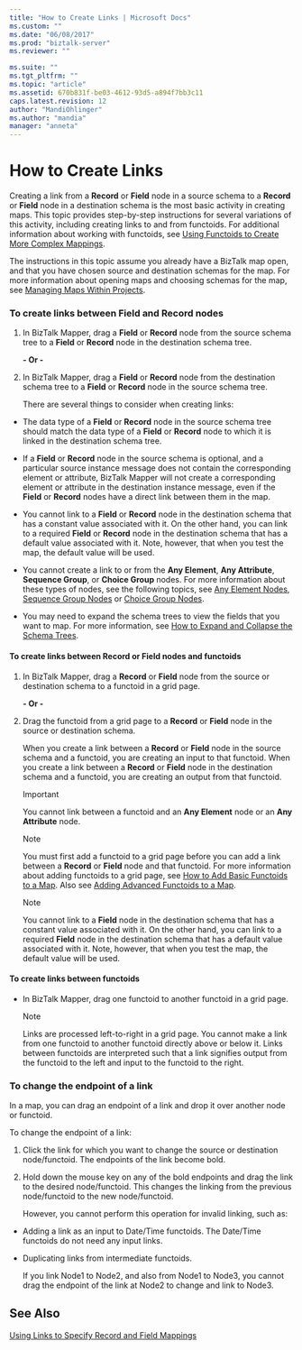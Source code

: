 ```yaml
---
title: "How to Create Links | Microsoft Docs"
ms.custom: ""
ms.date: "06/08/2017"
ms.prod: "biztalk-server"
ms.reviewer: ""

ms.suite: ""
ms.tgt_pltfrm: ""
ms.topic: "article"
ms.assetid: 670b831f-be03-4612-93d5-a894f7bb3c11
caps.latest.revision: 12
author: "MandiOhlinger"
ms.author: "mandia"
manager: "anneta"
---
```

# How to Create Links
Creating a link from a **Record** or **Field** node in a source schema to a **Record** or **Field** node in a destination schema is the most basic activity in creating maps. This topic provides step-by-step instructions for several variations of this activity, including creating links to and from functoids. For additional information about working with functoids, see [Using Functoids to Create More Complex Mappings](../core/using-functoids-to-create-more-complex-mappings.md).  
  
 The instructions in this topic assume you already have a BizTalk map open, and that you have chosen source and destination schemas for the map. For more information about opening maps and choosing schemas for the map, see [Managing Maps Within Projects](../core/managing-maps-within-projects.md).  
  
### To create links between Field and Record nodes  
  
1. In BizTalk Mapper, drag a **Field** or **Record** node from the source schema tree to a **Field** or **Record** node in the destination schema tree.  
  
    **- Or -**  
  
2. In BizTalk Mapper, drag a **Field** or **Record** node from the destination schema tree to a **Field** or **Record** node in the source schema tree.  
  
   There are several things to consider when creating links:  
  
-   The data type of a **Field** or **Record** node in the source schema tree should match the data type of a **Field** or **Record** node to which it is linked in the destination schema tree.  
  
-   If a **Field** or **Record** node in the source schema is optional, and a particular source instance message does not contain the corresponding element or attribute, BizTalk Mapper will not create a corresponding element or attribute in the destination instance message, even if the **Field** or **Record** nodes have a direct link between them in the map.  
  
-   You cannot link to a **Field** or **Record** node in the destination schema that has a constant value associated with it. On the other hand, you can link to a required **Field** or **Record** node in the destination schema that has a default value associated with it. Note, however, that when you test the map, the default value will be used.  
  
-   You cannot create a link to or from the **Any Element**, **Any Attribute**, **Sequence Group**, or **Choice Group** nodes. For more information about these types of nodes, see the following topics, see [Any Element Nodes](../core/any-element-nodes.md), [Sequence Group Nodes](../core/sequence-group-nodes.md) or [Choice Group Nodes](../core/choice-group-nodes.md).  
  
-   You may need to expand the schema trees to view the fields that you want to map. For more information, see [How to Expand and Collapse the Schema Trees](https://msdn.microsoft.com/library/ee253802(v=bts.10).aspx).  
  
#### To create links between Record or Field nodes and functoids  
  
1.  In BizTalk Mapper, drag a **Record** or **Field** node from the source or destination schema to a functoid in a grid page.  
  
     **- Or -**  
  
2.  Drag the functoid from a grid page to a **Record** or **Field** node in the source or destination schema.  
  
     When you create a link between a **Record** or **Field** node in the source schema and a functoid, you are creating an input to that functoid. When you create a link between a **Record** or **Field** node in the destination schema and a functoid, you are creating an output from that functoid.  
  
    > [!IMPORTANT]
    >  You cannot link between a functoid and an **Any Element** node or an **Any Attribute** node.  
  
    > [!NOTE]
    >  You must first add a functoid to a grid page before you can add a link between a **Record** or **Field** node and that functoid. For more information about adding functoids to a grid page, see [How to Add Basic Functoids to a Map](../core/how-to-add-basic-functoids-to-a-map.md). Also see [Adding Advanced Functoids to a Map](../core/adding-advanced-functoids-to-a-map.md).  
  
    > [!NOTE]
    >  You cannot link to a **Field** node in the destination schema that has a constant value associated with it. On the other hand, you can link to a required **Field** node in the destination schema that has a default value associated with it. Note, however, that when you test the map, the default value will be used.  
  
#### To create links between functoids  
  
-   In BizTalk Mapper, drag one functoid to another functoid in a grid page.  
  
    > [!NOTE]
    >  Links are processed left-to-right in a grid page. You cannot make a link from one functoid to another functoid directly above or below it. Links between functoids are interpreted such that a link signifies output from the functoid to the left and input to the functoid to the right.  
  
### To change the endpoint of a link  
 In a map, you can drag an endpoint of a link and drop it over another node or functoid.  
  
 To change the endpoint of a link:  
  
1. Click the link for which you want to change the source or destination node/functoid. The endpoints of the link become bold.  
  
2. Hold down the mouse key on any of the bold endpoints and drag the link to the desired node/functoid. This changes the linking from the previous node/functoid to the new node/functoid.  
  
   However, you cannot perform this operation for invalid linking, such as:  
  
-   Adding a link as an input to Date/Time functoids. The Date/Time functoids do not need any input links.  
  
-   Duplicating links from intermediate functoids.  
  
     If you link Node1 to Node2, and also from Node1 to Node3, you cannot drag the endpoint of the link at Node2 to change and link to Node3.  
  
## See Also  
 [Using Links to Specify Record and Field Mappings](../core/using-links-to-specify-record-and-field-mappings.md)